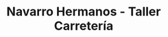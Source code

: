 ---
title: "Navarro Hermanos - Taller Carretería"
url: /malaga/navarro-hermanos-taller-carreteria/
shop: motocicleta
---